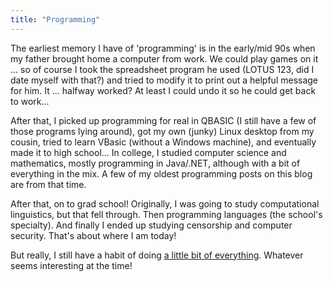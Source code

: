 ```yaml
---
title: "Programming"
---
```

The earliest memory I have of 'programming' is in the early/mid 90s when my father brought home a computer from work. We could play games on it ... so of course I took the spreadsheet program he used (LOTUS 123, did I date myself with that?) and tried to modify it to print out a helpful message for him. It ... halfway worked? At least I could undo it so he could get back to work...

After that, I picked up programming for real in QBASIC (I still have a few of those programs lying around), got my own (junky) Linux desktop from my cousin, tried to learn VBasic (without a Windows machine), and eventually made it to high school... In college, I studied computer science and mathematics, mostly programming in Java/.NET, although with a bit of everything in the mix. A few of my oldest programming posts on this blog are from that time.

After that, on to grad school! Originally, I was going to study computational linguistics, but that fell through. Then programming languages (the school's specialty). And finally I ended up studying censorship and computer security. That's about where I am today!

But really, I still have a habit of doing [a little bit of everything](/programming/topics/). Whatever seems interesting at the time!